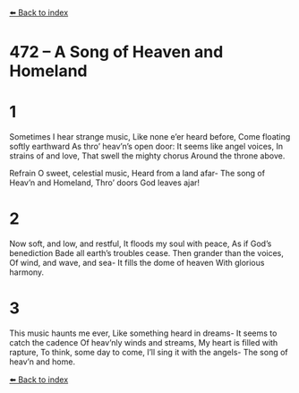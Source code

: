 [⬅️ Back to index](../README.md)

# 472 – A Song of Heaven and Homeland


# 1
Sometimes I hear strange music,
Like none e’er heard before,
Come floating softly earthward
As thro’ heav’n’s open door:
It seems like angel voices,
In strains of and love,
That swell the mighty chorus
Around the throne above.

Refrain
O sweet, celestial music,
Heard from a land afar-
The song of Heav’n and Homeland,
Thro’ doors God leaves ajar!

# 2
Now soft, and low, and restful,
It floods my soul with peace,
As if God’s benediction
Bade all earth’s troubles cease.
Then grander than the voices,
Of wind, and wave, and sea-
It fills the dome of heaven
With glorious harmony.

# 3
This music haunts me ever,
Like something heard in dreams-
It seems to catch the cadence
Of heav’nly winds and streams,
My heart is filled with rapture,
To think, some day to come,
I’ll sing it with the angels-
The song of heav’n and home.

[⬅️ Back to index](../README.md)
